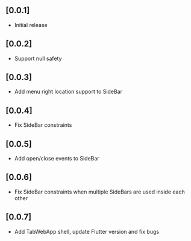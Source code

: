 ## [0.0.1]

* Initial release

## [0.0.2]

* Support null safety

## [0.0.3]

* Add menu right location support to SideBar

## [0.0.4]

* Fix SideBar constraints

## [0.0.5]

* Add open/close events to SideBar

## [0.0.6]

* Fix SideBar constraints when multiple SideBars are used inside each other

## [0.0.7]

* Add TabWebApp shell, update Flutter version and fix bugs